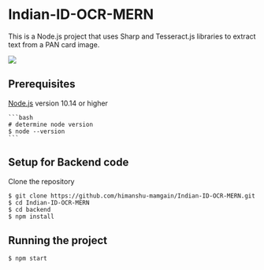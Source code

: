 # Indian-ID-OCR-MERN

This is a Node.js project that uses Sharp and Tesseract.js libraries to extract text from a PAN card image.


![](https://t37287655.p.clickup-attachments.com/t37287655/f47d2e9e-1a18-4742-ac87-2fa8f6d24049/image.png)

## Prerequisites

[Node.js](https://nodejs.org) version 10.14 or higher

    ```bash
    # determine node version
    $ node --version
    ```

## Setup for Backend code

Clone the repository


    $ git clone https://github.com/himanshu-mamgain/Indian-ID-OCR-MERN.git
    $ cd Indian-ID-OCR-MERN
    $ cd backend
    $ npm install


## Running the project

    $ npm start